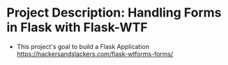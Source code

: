 # Project Description: Handling Forms in Flask with Flask-WTF
- This project's goal to build a Flask Application
https://hackersandslackers.com/flask-wtforms-forms/

